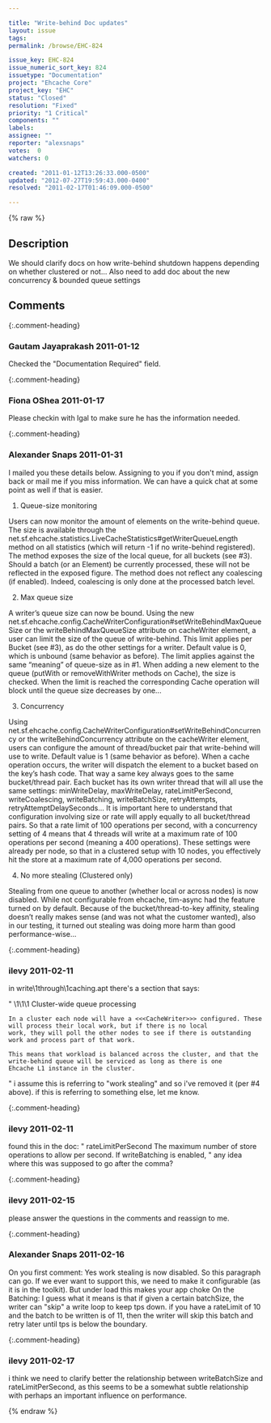 ```yaml
---

title: "Write-behind Doc updates"
layout: issue
tags: 
permalink: /browse/EHC-824

issue_key: EHC-824
issue_numeric_sort_key: 824
issuetype: "Documentation"
project: "Ehcache Core"
project_key: "EHC"
status: "Closed"
resolution: "Fixed"
priority: "1 Critical"
components: ""
labels: 
assignee: ""
reporter: "alexsnaps"
votes:  0
watchers: 0

created: "2011-01-12T13:26:33.000-0500"
updated: "2012-07-27T19:59:43.000-0400"
resolved: "2011-02-17T01:46:09.000-0500"

---
```




{% raw %}



## Description

<div markdown="1" class="description">

We should clarify docs on how write-behind shutdown happens depending on whether clustered or not...
Also need to add doc about the new concurrency & bounded queue settings

</div>

## Comments


{:.comment-heading}
### **Gautam Jayaprakash** <span class="date">2011-01-12</span>

<div markdown="1" class="comment">


Checked the "Documentation Required" field.

</div>


{:.comment-heading}
### **Fiona OShea** <span class="date">2011-01-17</span>

<div markdown="1" class="comment">

Please checkin with Igal to make sure he has the information needed.

</div>


{:.comment-heading}
### **Alexander Snaps** <span class="date">2011-01-31</span>

<div markdown="1" class="comment">

I mailed you these details below.
Assigning to you if you don't mind, assign back or mail me if you miss information. We can have a quick chat at some point as well if that is easier. 

1. Queue-size monitoring

Users can now monitor the amount of elements on the write-behind queue. The size is available through the net.sf.ehcache.statistics.LiveCacheStatistics#getWriterQueueLength method on all statistics (which will return -1 if no write-behind registered).
The method exposes the size of the local queue, for all buckets (see #3). Should a batch (or an Element) be currently processed, these will not be reflected in the exposed figure.
The method does not reflect any coalescing (if enabled). Indeed, coalescing is only done at the processed batch level.

2. Max queue size

A writer’s queue size can now be bound. Using the new net.sf.ehcache.config.CacheWriterConfiguration#setWriteBehindMaxQueueSize or the writeBehindMaxQueueSize attribute on cacheWriter element, a user can limit the size of the queue of write-behind. This limit applies per Bucket (see #3), as do the other settings for a writer. Default value is 0, which is unbound (same behavior as before).
The limit applies against the same “meaning” of queue-size as in #1. When adding a new element to the queue (putWith or removeWithWriter methods on Cache), the size is checked. When the limit is reached the corresponding Cache operation will block until the queue size decreases by one...

3. Concurrency

Using net.sf.ehcache.config.CacheWriterConfiguration#setWriteBehindConcurrency or the writeBehindConcurrency attribute on the cacheWriter element, users can configure the amount of thread/bucket pair that write-behind will use to write. Default value is 1 (same behavior as before).
When a cache operation occurs, the writer will dispatch the element to a bucket based on the key’s hash code. That way a same key always goes to the same bucket/thread pair.
Each bucket has its own writer thread that will all use the same settings: minWriteDelay, maxWriteDelay, rateLimitPerSecond, writeCoalescing, writeBatching, writeBatchSize, retryAttempts, retryAttemptDelaySeconds... It is important here to understand that configuration involving size or rate will apply equally to all bucket/thread pairs. So that a rate limit of 100 operations per second, with a concurrency setting of 4 means that 4 threads will write at a maximum rate of 100 operations per second (meaning a 400 operations). These settings were already per node, so that in a clustered setup with 10 nodes, you effectively hit the store at a maximum rate of 4,000 operations per second.   

4. No more stealing (Clustered only)

Stealing from one queue to another (whether local or across nodes) is now disabled. While not configurable from ehcache, tim-async had the feature turned on by default. Because of the bucket/thread-to-key affinity, stealing doesn’t really makes sense (and was not what the customer wanted), also in our testing, it turned out stealing was doing more harm than good performance-wise...

</div>


{:.comment-heading}
### **ilevy** <span class="date">2011-02-11</span>

<div markdown="1" class="comment">

in write\1through\1caching.apt there's a section that says:

"
\1\1\1 Cluster-wide queue processing

    In a cluster each node will have a <<<CacheWriter>>> configured. These will process their local work, but if there is no local
    work, they will poll the other nodes to see if there is outstanding work and process part of that work.

    This means that workload is balanced across the cluster, and that the write-behind queue will be serviced as long as there is one
    Ehcache L1 instance in the cluster.
"
i assume this is referring to "work stealing" and so i've removed it (per #4 above). if this is referring to something else, let me know.

</div>


{:.comment-heading}
### **ilevy** <span class="date">2011-02-11</span>

<div markdown="1" class="comment">

found this in the doc:
"
 rateLimitPerSecond          The maximum number of store operations to allow per second. If writeBatching is enabled,
"
any idea where this was supposed to go after the comma?

</div>


{:.comment-heading}
### **ilevy** <span class="date">2011-02-15</span>

<div markdown="1" class="comment">

please answer the questions in the comments and reassign to me.

</div>


{:.comment-heading}
### **Alexander Snaps** <span class="date">2011-02-16</span>

<div markdown="1" class="comment">

On you first comment: Yes work stealing is now disabled. So this paragraph can go. If we ever want to support this, we need to make it configurable (as it is in the toolkit). But under load this makes your app choke
On the Batching: I guess what it means is that if given a certain batchSize, the writer can "skip" a write loop to keep tps down. if you have a rateLimit of 10 and the batch to be written is of 11, then the writer will skip this batch and retry later until tps is below the boundary.

</div>


{:.comment-heading}
### **ilevy** <span class="date">2011-02-17</span>

<div markdown="1" class="comment">

i think we need to clarify better the relationship between writeBatchSize and rateLimitPerSecond, as this seems to be a somewhat subtle relationship with perhaps an important influence on performance.

</div>



{% endraw %}
